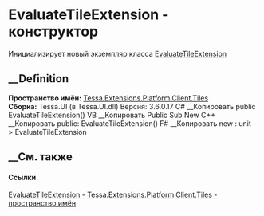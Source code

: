 # EvaluateTileExtension - конструктор
Инициализирует новый экземпляр класса
[EvaluateTileExtension](T_Tessa_Extensions_Platform_Client_Tiles_EvaluateTileExtension.htm)
##  __Definition
 **Пространство имён:**
[Tessa.Extensions.Platform.Client.Tiles](N_Tessa_Extensions_Platform_Client_Tiles.htm)  
 **Сборка:** Tessa.UI (в Tessa.UI.dll) Версия: 3.6.0.17
C# __Копировать
     public EvaluateTileExtension()
VB __Копировать
     Public Sub New
C++ __Копировать
     public:
    EvaluateTileExtension()
F# __Копировать
     new : unit -> EvaluateTileExtension
##  __См. также
#### Ссылки
[EvaluateTileExtension -
](T_Tessa_Extensions_Platform_Client_Tiles_EvaluateTileExtension.htm)
[Tessa.Extensions.Platform.Client.Tiles - пространство
имён](N_Tessa_Extensions_Platform_Client_Tiles.htm)
